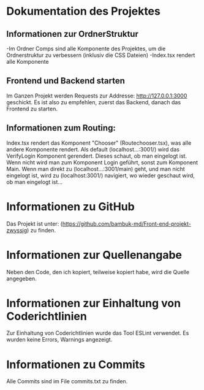 # Dokumentation des Projektes

## Informationen zur OrdnerStruktur
-Im Ordner Comps sind alle Komponente des Projektes, um die Ordnerstruktur zu verbessern (inklusiv die CSS Dateien)
-Index.tsx rendert alle Komponente

## Frontend und Backend starten
Im Ganzen Projekt werden Requests zur Addresse: http://127.0.0.1:3000 geschickt. Es ist also zu empfehlen, zuerst das Backend, danach das Frontend zu starten. 

## Informationen zum Routing: 
Index.tsx rendert das Komponent "Chooser" (Routechooser.tsx), was alle andere Komponente rendert. Als default (localhost...:3001/) wird das VerifyLogin Komponent gerendert. Dieses schaut, ob man eingelogt ist. Wenn nicht wird man zum Komponent Login geführt, sonst zum Komponent Main. Wenn man direkt zu (localhost...:3001/main) geht, und man nicht eingelogt ist, wird zu (localhost:3001/) navigiert, wo wieder geschaut wird, ob man eingelogt ist...

# Informationen zu GitHub
Das Projekt ist unter: (https://github.com/bambuk-md/Front-end-projekt-zwyssig) zu finden. 

# Informationen zur Quellenangabe
Neben den Code, den ich kopiert, teilweise kopiert habe, wird die Quelle angegeben.

# Informationen zur Einhaltung von Coderichtlinien
Zur Einhaltung von Coderichtlinien wurde das Tool ESLint verwendet. Es wurden keine Errors, Warnings angezeigt. 

# Informationen zu Commits
Alle Commits sind im File commits.txt zu finden.